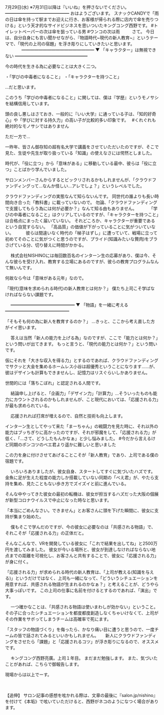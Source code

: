 7月29日(水) ※7月31日以降は『いいね』を押さないでください。
━━━━━━━━━━━━━━━
おはようございます。
スナックCANDYで「雨の日は傘を持って駅までお迎えに行き、お客様が帰られる際に店内で傘を売りつける」という天才的なサイドビジネスを思いついたキングコング西野です。
#トイレットペーパーの次は傘を狙っている男
#ウンコの次は雨
　
　
さて。
今日は、自分自身にも言い聞かせながら、『物語時代~現代の新人教育~』というテーマで、「現代の上司の宿題」を浮き彫りにしていきたいと思います。
　
　
　
━━━━━━━━━━━━━━━━━
▼ 「キャラクター」は無視できない
━━━━━━━━━━━━━━━━━

今の時代を生きる為に必要なことは大きく二つ。

・「学びの中毒者になること」
・「キャラクターを持つこと」

…だと思います。

このうち「学びの中毒者になること」に関しては、僕は『学歴』というモノサシを結構信用しています。

頭の良し悪しはさておき、一般的に『いい大学』に通っている子は、「知的好奇心」や「学びに対する持久力」の高い子が比較的多い印象です。　
#くれぐれも絶対的なモノサシではありません

ただ一方で…

一昨年、皆さん御存知の超有名大学で講義をさせていただいたのですが、そこで見た、生徒や先生が取り扱っている「知識」の使えなさには愕然としました。

時代が、「役に立つ」から「意味がある」に移動している最中、彼らは「役に立つ」ことばかり学んでいました。

サロンメンバーさんからするとビックリされるかもしれませんが、「クラウドファンディングって…なんか怪しい…アレでしょ？」というレベルでした。

クラウドファンディングの実態なんて知らないんです。
同世代の誰よりも長い時間向き合った「教科書」に載っていないので。
勿論、「クラウドファンディングで支援してもらう為には何が必要か？」なんて知る由もありません。
　
　
「学びの中毒者になること」はクリアしているのですが、「キャラクターを持つこと」は合格点にまったく届いていない。
それどころか、キャラクターが重要であるという自覚すらない。
「高品質」の価値が下がっていることに気がついていない。
　
　
彼らは間違いなく時代の「梯子はずし」に遭っていて、戦場に立って初めてそのことに気がつくと思うのですが、プライド(知識みたいな贅肉)をブラさげている分、切り替えに時間がかかる。

　
株式会社NISHINOには毎回数百名のインターン生の応募があり、僕は今、そんな彼らを受け入れ、教育する立場にあるのですが、彼らの教育プログラムなんて無いんです。

何故なら今は「意味がある元年」なので。

「現代(意味を求められる時代)の新人教育とは何か？」
僕たち上司こそ学ばなければならない課題です。

　
━━━━━━━━━━━━━━━
▼ 「物語」を一緒に考える
━━━━━━━━━━━━━━━

「そもそも何の為に新人を教育するのか？」
…きっと、ここから考え直した方がイイ思います。

　
答えは当然「新人の能力を上げる為」なのですが、ここで「能力とは何か？」という問いが出てきます。
もっと言うと、「現代の能力とは何か？」という問いです。

仮にそれを「大きな収入を得る力」とするのであれば、クラウドファンディングでサクッと大金を集めるホームレス小谷は超優秀ということになります……が、彼はデザインも計算もできませんし、記憶力はリスぐらいしかありません。

世間的には「落ちこぼれ」と認定される人間です。

　
結論申し上げると、「企画力」「デザイン力」「計算力」…そういったものも能力にカウントされるのかもしれませんが、こと現代においては、「応援される力」が最も求められている。

　
応援されれば打席が増えるので、自然と技術も向上します。

インターン生としてやって来た「まーちゃん」の戦闘力を見た時に、それ以外の能力はブッちぎりに高かったのですが、それが邪魔をして、「応援される力」が低く、「…さて、どうしたもんかなぁ」と少し悩みました。
#今だから言えるけど同期のポンコツのベエ君より遥かに難しいと思いました
　

この力を身に付けさせてあげることこそが「新人教育」であり、上司である僕の宿題です。
　

　
いろいろありましたが、彼女自身、スタートしてすぐに気づいたハズです。
金魚に足が生えた程度の能力しか搭載していない同期の「べえ君」が、やたら支持を集め、見たこともない歩き方でズイズイと前に進んでいる。

そんな中やってきた彼女の最初の転機は、彼女が担当するハズだった大阪の個展が新型コロナウイルスで中止になった時なと思います。

「本当にごめんなさい。できません」とお客さんに頭を下げた瞬間に、彼女に支持が集まり始めた。

　
僕もそこで学んだのですが、今の彼女に必要なのは「共感される物語」で、それこそが「応援される力」の正体だと。

そんなこんなで、VRを開発している彼女に「これで結果を出してね」と2500万円を渡してみました。
彼女が今いる場所と、彼女が到達しなければならない地点までの距離を可視化し、お客さんと共有することで、彼女に「応援される力」が身に付く。

「応援される力」が求められる時代の新人教育は、「上司が教える(知識を与える)」というだけではなく、上司も一緒になって、「どういうシチュエーションを用意すれば、共感される物語が生まれるのかなぁ？」と考えることが、どうやら大事っぽいです。
この上司の仕事に名前を付けるとするのであれば、「演出」です。

　
一つ確かなことは、「共感される物語は使いまわしが効かない」ということ。
その子に合ったシチュエーションを都度都度創造しなくちゃいけなくて、上司がその作業をサボってしまうチームは高確率で死にます。

「スタッフの物語づくり」を侮ったら、かなり痛い目に遭うと思うので、一度チームの皆で話されてみるといいかもしれません。
　
新人にクラウドファンディングをさせたら「課題」と「応援されるコツ」が浮き彫りになるので、オススメです。

　
キングコング西野亮廣。上司１年目。
まだまだ勉強します。
また、気づいたことがあれば、こちらで御報告します。

現場からは以上でーす。

　

【追伸】
サロン記事の感想を呟かれる際は、文章の最後に『salon.jp/nishino』を付けて《本垢》で呟いていただけると、西野がネコのようになつく場合があります。
